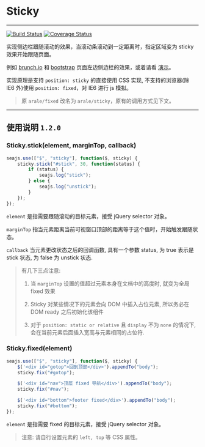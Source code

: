 # Sticky

---

[![Build Status](https://travis-ci.org/aralejs/sticky.png?branch=master)](https://travis-ci.org/aralejs/sticky)
[![Coverage Status](https://coveralls.io/repos/aralejs/sticky/badge.png?branch=master)](https://coveralls.io/r/aralejs/sticky)

实现侧边栏跟随滚动的效果，当滚动条滚动到一定距离时，指定区域变为 sticky 效果开始跟随页面。

例如 [brunch.io](http://brunch.io/) 和 [bootstrap](http://twitter.github.com/bootstrap/getting-started.html) 页面左边侧边栏的效果，或着请看 [演示](/sticky/examples/)。

实现原理是支持 `position: sticky` 的直接使用 CSS 实现, 不支持的浏览器(除 IE6 外)使用 `position: fixed`，对 IE6 进行 js 模拟。

> 原 `arale/fixed` 改名为 `arale/sticky`，原有的调用方式见下文。

---


## 使用说明 `1.2.0`

### Sticky.stick(element, marginTop, callback)

```javascript
seajs.use(["$", "sticky"], function($, sticky) {
    sticky.stick("#stick", 30, function(status) {
        if (status) {
            seajs.log("stick");
        } else {
            seajs.log("unstick");
        }
    });
});
```

`element` 是指需要跟随滚动的目标元素，接受 jQuery selector 对象。

`marginTop` 指当元素距离当前可视窗口顶部的距离等于这个值时，开始触发跟随状态。

`callback` 当元素更改状态之后的回调函数, 具有一个参数 status, 为 true 表示是 stick 状态, 为 false 为 unstick 状态.

> 有几下三点注意:
>
>  1) 当 `marginTop` 设置的值超过元素本身在文档中的高度时, 就变为全局 fixed 效果
>
>  2) Sticky 对某些情况下的元素会向 DOM 中插入占位元素, 所以务必在 DOM ready 之后初始化该组件
>
>  3) 对于 ``position: static or relative`` 且 ``display`` 不为 ``none`` 的情况下, 会在当前元素后面插入宽高与元素相同的占位符.

### Sticky.fixed(element)

```javascript
seajs.use(["$", "sticky"], function($, sticky) {
    $('<div id="gotop">回到顶部</div>').appendTo("body");
    sticky.fix("#gotop");

    $('<div id="nav">顶层 fixed 导航</div>').appendTo("body");
    sticky.fix("#nav");

    $('<div id="bottom">footer fixed</div>').appendTo("body");
    sticky.fix("#bottom");
});
```

`element` 是指需要 fixed 的目标元素，接受 jQuery selector 对象。

> 注意: 请自行设置元素的 `left, top` 等 CSS 属性。


